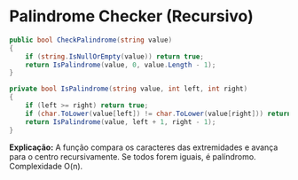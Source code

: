 # Palindrome Checker (Recursivo)

```csharp
public bool CheckPalindrome(string value)
{
    if (string.IsNullOrEmpty(value)) return true;
    return IsPalindrome(value, 0, value.Length - 1);
}

private bool IsPalindrome(string value, int left, int right)
{
    if (left >= right) return true;
    if (char.ToLower(value[left]) != char.ToLower(value[right])) return false;
    return IsPalindrome(value, left + 1, right - 1);
}
```

**Explicação:**
A função compara os caracteres das extremidades e avança para o centro recursivamente. Se todos forem iguais, é palíndromo. Complexidade O(n). 

